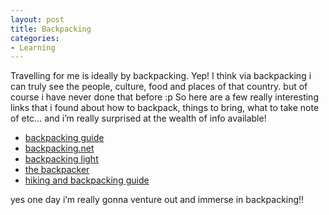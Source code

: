 ```yaml
---
layout: post
title: Backpacking
categories:
- Learning
---
```



Travelling for me is ideally by backpacking. Yep! I think via backpacking i can truly see the people, culture, food and places of that country. but of course i have never done that before :p So here are a few really interesting links that i found about how to backpack, things to bring, what to take note of etc… and i’m really surprised at the wealth of info available!

- [backpacking guide](http://www.the-backpacking-site.com/index.html)
- [backpacking.net](http://www.backpacking.net/)
- [backpacking light](http://www.backpackinglight.com/cgi-bin/backpackinglight/index.html)
- [the backpacker](http://www.thebackpacker.com/)
- [hiking and backpacking guide](http://gorp.away.com/gorp/activity/hiking.htm)

yes one day i’m really gonna venture out and immerse in backpacking!!
